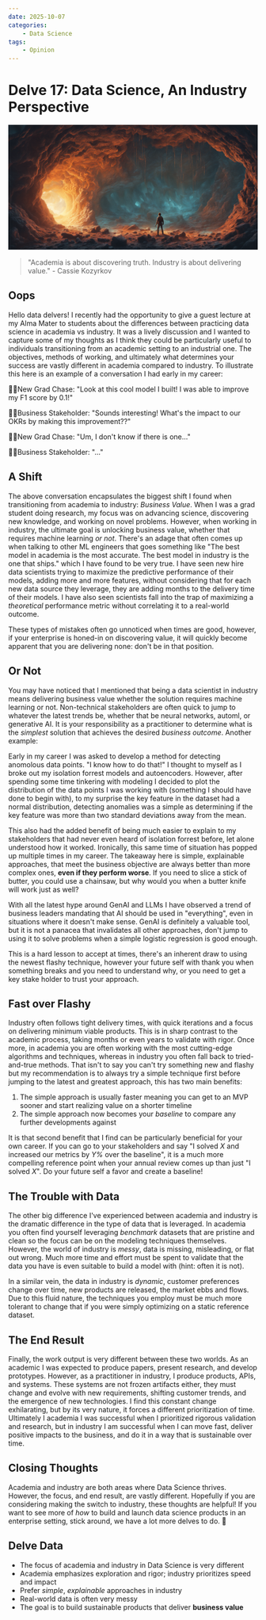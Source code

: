 ```yaml
---
date: 2025-10-07
categories: 
    - Data Science
tags: 
    - Opinion
---
```


# Delve 17: Data Science, An Industry Perspective

![Banner](../assets/images/banners/delve17.png)

> "Academia is about discovering truth. Industry is about delivering value." - Cassie Kozyrkov

## Oops

Hello data delvers! I recently had the opportunity to give a guest lecture at my Alma Mater to students about the differences between practicing data science in academia vs industry. It was a lively discussion and I wanted to capture some of my thoughts as I think they could be particularly useful to individuals transitioning from an academic setting to an industrial one. The objectives, methods of working, and ultimately what determines your success are vastly different in academia compared to industry. To illustrate this here is an example of a conversation I had early in my career:

<!-- more -->

🧑‍🎓New Grad Chase: "Look at this cool model I built! I was able to improve my F1 score by 0.1!"

🙍‍♂️Business Stakeholder: "Sounds interesting! What's the impact to our OKRs by making this improvement??"

🧑‍🎓New Grad Chase: "Um, I don't know if there is one..."

🤦‍♂️Business Stakeholder: "..."

## A Shift

The above conversation encapsulates the biggest shift I found when transitioning from academia to industry: *Business Value*. When I was a grad student doing research, my focus was on advancing science, discovering new knowledge, and working on novel problems. However, when working in industry, the ultimate goal is unlocking business value, whether that requires machine learning *or not*. There's an adage that often comes up when talking to other ML engineers that goes something like "The best model in academia is the most accurate. The best model in industry is the one that ships." which I have found to be very true. I have seen new hire data scientists trying to maximize the predictive performance of their models, adding more and more features, without considering that for each new data source they leverage, they are adding months to the delivery time of their models. I have also seen scientists fall into the trap of maximizing a *theoretical* performance metric without correlating it to a real-world outcome.

These types of mistakes often go unnoticed when times are good, however, if your enterprise is honed-in on discovering value, it will quickly become apparent that you are delivering none: don't be in that position.

## Or Not

You may have noticed that I mentioned that being a data scientist in industry means delivering business value whether the solution requires machine learning or not. Non-technical stakeholders are often quick to jump to whatever the latest trends be, whether that be neural networks, automl, or generative AI. It is your responsibility as a practitioner to determine what is the *simplest* solution that achieves the desired *business outcome*. Another example:

Early in my career I was asked to develop a method for detecting anomolous data points. "I know how to do that!" I thought to myself as I broke out my isolation forrest models and autoencoders. However, after spending some time tinkering with modeling I decided to plot the distribution of the data points I was working with (something I should have done to begin with), to my surprise the key feature in the dataset had a normal distribution, detecting anomalies was a simple as determining if the key feature was more than two standard deviations away from the mean. 

This also had the added benefit of being much easier to explain to my stakeholders that had never even heard of isolation forrest before, let alone understood how it worked. Ironically, this same time of situation has popped up multiple times in my career. The takeaway here is simple, explainable approaches, that meet the business objective are always better than more complex ones, **even if they perform worse**.  If you need to slice a stick of butter, you could use a chainsaw, but why would you when a butter knife will work just as well?

With all the latest hype around GenAI and LLMs I have observed a trend of business leaders mandating that AI should be used in "everything", even in situations where it doesn't make sense. GenAI is definitely a valuable tool, but it is not a panacea that invalidates all other approaches, don't jump to using it to solve problems when a simple logistic regression is good enough.

This is a hard lesson to accept at times, there's an inherent draw to using the newest flashy technique, however your future self with thank you when something breaks and you need to understand why, or you need to get a key stake holder to trust your approach.

## Fast over Flashy

Industry often follows tight delivery times, with quick iterations and a focus on delivering minimum viable products. This is in sharp contrast to the academic process, taking months or even years to validate with rigor. Once more, in academia you are often working with the most cutting-edge algorithms and techniques, whereas in industry you often fall back to tried-and-true methods. That isn't to say you can't try something new and flashy but my recommendation is to always try a simple technique first before jumping to the latest and greatest approach, this has two main benefits:

1. The simple approach is usually faster meaning you can get to an MVP sooner and start realizing value on a shorter timeline
2. The simple approach now becomes your *baseline* to compare any further developments against

It is that second benefit that I find can be particularly beneficial for your own career. If you can go to your stakeholders and say "I solved *X* and increased our metrics by *Y%* over the baseline", it is a much more compelling reference point when your annual review comes up than just "I solved *X*". Do your future self a favor and create a baseline!

## The Trouble with Data

The other big difference I've experienced between academia and industry is the dramatic difference in the type of data that is leveraged. In academia you often find yourself leveraging *benchmark* datasets that are pristine and clean so the focus can be on the modeling techniques themselves. However, the world of industry is *messy*, data is missing, misleading, or flat out wrong. Much more time and effort must be spent to validate that the data you have is even suitable to build a model with (hint: often it is not).

In a similar vein, the data in industry is *dynamic*, customer preferences change over time, new products are released, the market ebbs and flows. Due to this fluid nature, the techniques you employ must be much more tolerant to change that if you were simply optimizing on a static reference dataset.

## The End Result

Finally, the work output is very different between these two worlds. As an academic I was expected to produce papers, present research, and develop prototypes. However, as a practitioner in industry, I produce products, APIs, and systems. These systems are not frozen artifacts either, they must change and evolve with new requirements, shifting customer trends, and the emergence of new technologies. I find this constant change exhilarating, but by its very nature, it forces a different prioritization of time. Ultimately I academia I was successful when I prioritized rigorous validation and research, but in industry I am successful when I can move fast, deliver positive impacts to the business, and do it in a way that is sustainable over time. 

## Closing Thoughts

Academia and industry are both areas where Data Science thrives. However, the focus, and end result, are vastly different. Hopefully if you are considering making the switch to industry, these thoughts are helpful! If you want to see more of *how* to build and launch data science products in an enterprise setting, stick around, we have a lot more delves to do. 🙂

## Delve Data

* The focus of academia and industry in Data Science is very different
* Academia emphasizes exploration and rigor; industry prioritizes speed and impact
* Prefer *simple*, *explainable* approaches in industry
* Real-world data is often very messy
* The goal is to build sustainable products that deliver **business value**